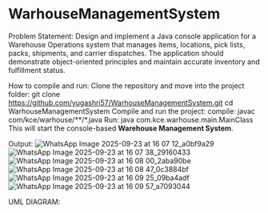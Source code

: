 # WarhouseManagementSystem
Problem Statement: 
Design and implement a Java console application for a Warehouse Operations 
system that manages items, locations, pick lists, packs, shipments, and carrier 
dispatches. The application should demonstrate object-oriented principles and 
maintain accurate inventory and fulfillment status.

How to compile and run:
Clone the repository and move into the project folder:
    git clone https://github.com/yugashri57/WarhouseManagementSystem.git
    cd WarhouseManagementSystem
Compile and run the project:
 compile: javac com/kce/warhouse/**/*.java
 Run: java com.kce.warhouse.main.MainClass  
This will start the console-based **Warehouse Management System**. 

Output:
![WhatsApp Image 2025-09-23 at 16 07 12_a0bf9a29](https://github.com/user-attachments/assets/d29ef97b-0f0a-418b-b49f-0c64e3bf056c)
![WhatsApp Image 2025-09-23 at 16 07 38_29160433](https://github.com/user-attachments/assets/98d67e5e-900b-4c3d-a207-e497823b132e)
![WhatsApp Image 2025-09-23 at 16 08 00_2aba90be](https://github.com/user-attachments/assets/9de6db17-917e-4bc2-8ac7-4877abf38587)
![WhatsApp Image 2025-09-23 at 16 08 47_0c3884bf](https://github.com/user-attachments/assets/af99771a-9b9f-4e0a-810d-6d859858a040)
![WhatsApp Image 2025-09-23 at 16 09 25_09ba4adf](https://github.com/user-attachments/assets/0fdc99bc-a949-44f0-a766-f95d942798b8)
![WhatsApp Image 2025-09-23 at 16 09 57_a7093044](https://github.com/user-attachments/assets/02d711d0-fbb8-450b-8761-a4c87d8b8178)

UML DIAGRAM:













    
